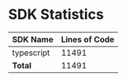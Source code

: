 # SDK Statistics

| SDK Name | Lines of Code |
| -------- | ------------- |
| typescript | 11491 |
| **Total** | 11491 |
